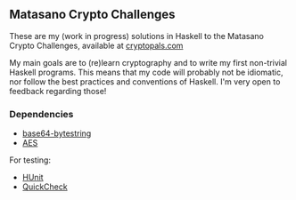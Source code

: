 ## Matasano Crypto Challenges

These are my (work in progress) solutions in Haskell to the Matasano Crypto
Challenges, available at [cryptopals.com](http://cryptopals.com)

My main goals are to (re)learn cryptography and to write my first non-trivial
Haskell programs. This means that my code will probably not be idiomatic, nor
follow the best practices and conventions of Haskell. I'm very open to feedback
regarding those!


### Dependencies

* [base64-bytestring](http://hackage.haskell.org/package/base64-bytestring)
* [AES](http://hackage.haskell.org/package/AES)

For testing:

* [HUnit](http://hackage.haskell.org/package/HUnit)
* [QuickCheck](http://hackage.haskell.org/package/QuickCheck)
